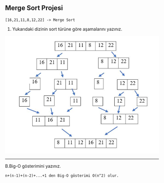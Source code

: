 ## Merge Sort Projesi

    [16,21,11,8,12,22] -> Merge Sort

1. Yukarıdaki dizinin sort türüne göre aşamalarını yazınız.



![image](merge.JPG)


---
B.Big-O gösterimini yazınız.

    n+(n-1)+(n-2)+...+1 den Big-O gösterimi O(n^2) olur.